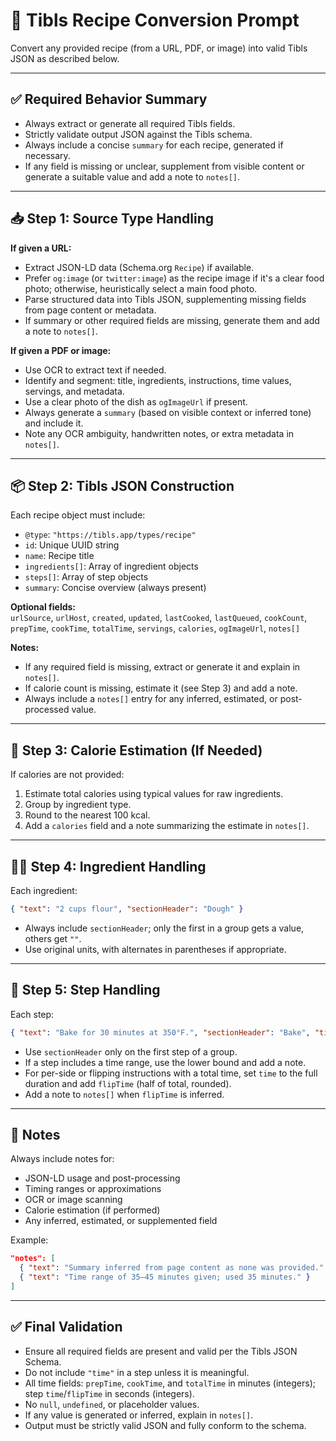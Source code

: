 # 📝 Tibls Recipe Conversion Prompt

Convert any provided recipe (from a URL, PDF, or image) into valid Tibls JSON as described below.

---

## ✅ Required Behavior Summary
- Always extract or generate all required Tibls fields.
- Strictly validate output JSON against the Tibls schema.
- Always include a concise `summary` for each recipe, generated if necessary.
- If any field is missing or unclear, supplement from visible content or generate a suitable value and add a note to `notes[]`.

---

## 📥 Step 1: Source Type Handling

**If given a URL:**
- Extract JSON-LD data (Schema.org `Recipe`) if available.
- Prefer `og:image` (or `twitter:image`) as the recipe image if it's a clear food photo; otherwise, heuristically select a main food photo.
- Parse structured data into Tibls JSON, supplementing missing fields from page content or metadata.
- If summary or other required fields are missing, generate them and add a note to `notes[]`.

**If given a PDF or image:**
- Use OCR to extract text if needed.
- Identify and segment: title, ingredients, instructions, time values, servings, and metadata.
- Use a clear photo of the dish as `ogImageUrl` if present.
- Always generate a `summary` (based on visible context or inferred tone) and include it.
- Note any OCR ambiguity, handwritten notes, or extra metadata in `notes[]`.

---

## 📦 Step 2: Tibls JSON Construction

Each recipe object must include:
- `@type`: `"https://tibls.app/types/recipe"`
- `id`: Unique UUID string
- `name`: Recipe title
- `ingredients[]`: Array of ingredient objects
- `steps[]`: Array of step objects
- `summary`: Concise overview (always present)

**Optional fields:**  
`urlSource`, `urlHost`, `created`, `updated`, `lastCooked`, `lastQueued`, `cookCount`, `prepTime`, `cookTime`, `totalTime`, `servings`, `calories`, `ogImageUrl`, `notes[]`

**Notes:**
- If any required field is missing, extract or generate it and explain in `notes[]`.
- If calorie count is missing, estimate it (see Step 3) and add a note.
- Always include a `notes[]` entry for any inferred, estimated, or post-processed value.

---

## 🧮 Step 3: Calorie Estimation (If Needed)

If calories are not provided:
1. Estimate total calories using typical values for raw ingredients.
2. Group by ingredient type.
3. Round to the nearest 100 kcal.
4. Add a `calories` field and a note summarizing the estimate in `notes[]`.

---

## 👨‍🍳 Step 4: Ingredient Handling

Each ingredient:
```json
{ "text": "2 cups flour", "sectionHeader": "Dough" }
```
- Always include `sectionHeader`; only the first in a group gets a value, others get `""`.
- Use original units, with alternates in parentheses if appropriate.

---

## 🍳 Step 5: Step Handling

Each step:
```json
{ "text": "Bake for 30 minutes at 350°F.", "sectionHeader": "Bake", "time": 1800 }
```
- Use `sectionHeader` only on the first step of a group.
- If a step includes a time range, use the lower bound and add a note.
- For per-side or flipping instructions with a total time, set `time` to the full duration and add `flipTime` (half of total, rounded).
- Add a note to `notes[]` when `flipTime` is inferred.

---

## 📝 Notes

Always include notes for:
- JSON-LD usage and post-processing
- Timing ranges or approximations
- OCR or image scanning
- Calorie estimation (if performed)
- Any inferred, estimated, or supplemented field

Example:
```json
"notes": [
  { "text": "Summary inferred from page content as none was provided." },
  { "text": "Time range of 35–45 minutes given; used 35 minutes." }
]
```

---

## ✅ Final Validation

- Ensure all required fields are present and valid per the Tibls JSON Schema.
- Do not include `"time"` in a step unless it is meaningful.
- All time fields: `prepTime`, `cookTime`, and `totalTime` in minutes (integers); step `time`/`flipTime` in seconds (integers).
- No `null`, `undefined`, or placeholder values.
- If any value is generated or inferred, explain in `notes[]`.
- Output must be strictly valid JSON and fully conform to the schema.